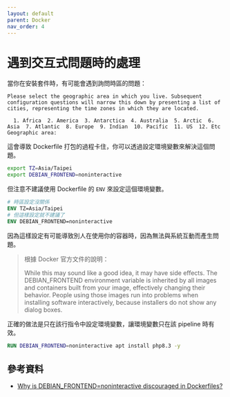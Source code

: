 ```yaml
---
layout: default
parent: Docker
nav_order: 4
---
```


# 遇到交互式問題時的處理

當你在安裝套件時，有可能會遇到詢問時區的問題：

```text
Please select the geographic area in which you live. Subsequent configuration questions will narrow this down by presenting a list of cities, representing the time zones in which they are located.

  1. Africa  2. America  3. Antarctica  4. Australia  5. Arctic  6. Asia  7. Atlantic  8. Europe  9. Indian  10. Pacific  11. US  12. Etc
Geographic area:
```

這會導致 Dockerfile 打包的過程卡住，你可以透過設定環境變數來解決這個問題。

```bash
export TZ=Asia/Taipei
export DEBIAN_FRONTEND=noninteractive
```

但注意不建議使用 Dockerfile 的 `ENV` 來設定這個環境變數。

```dockerfile
# 時區設定沒關係
ENV TZ=Asia/Taipei
# 但這樣設定就不建議了
ENV DEBIAN_FRONTEND=noninteractive
```

因為這樣設定有可能導致別人在使用你的容器時，因為無法與系統互動而產生問題。

> 根據 Docker 官方文件的說明：
>
> While this may sound like a good idea, it may have side effects.
> The DEBIAN_FRONTEND environment variable is inherited by all images and containers built from your image, effectively changing their behavior.
> People using those images run into problems when installing software interactively, because installers do not show any dialog boxes.

正確的做法是只在該行指令中設定環境變數，讓環境變數只在該 pipeline 時有效。

```dockerfile
RUN DEBIAN_FRONTEND=noninteractive apt install php8.3 -y
```

## 參考資料

- [Why is DEBIAN_FRONTEND=noninteractive discouraged in Dockerfiles?](https://docs.docker.com/engine/faq/#why-is-debian_frontendnoninteractive-discouraged-in-dockerfiles)
